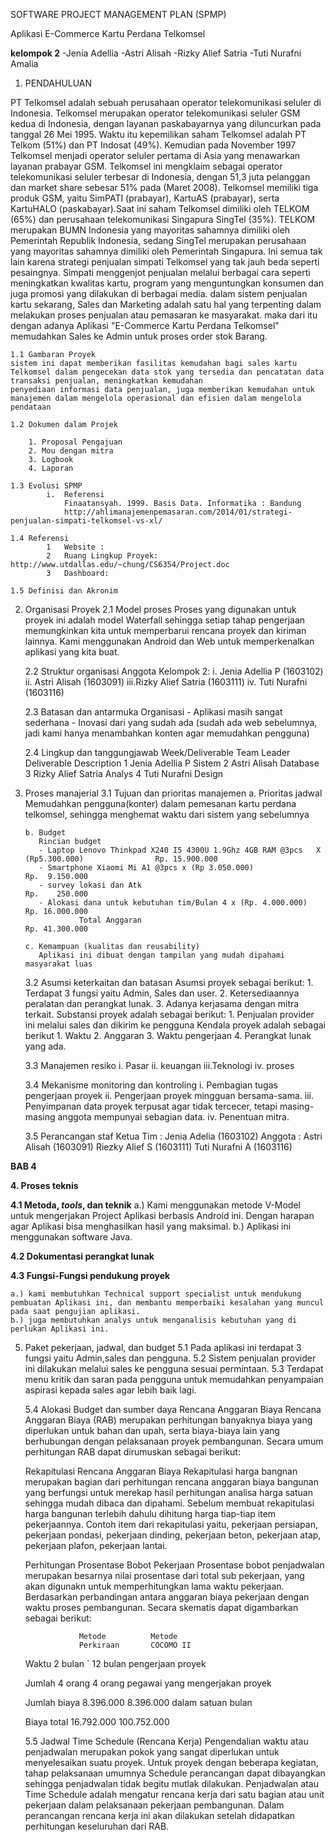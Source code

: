 ﻿SOFTWARE PROJECT MANAGEMENT PLAN (SPMP)

Aplikasi E-Commerce Kartu Perdana Telkomsel

**kelompok 2**
-Jenia Adellia
-Astri Alisah
-Rizky Alief Satria
-Tuti Nurafni Amalia

1.	PENDAHULUAN

PT Telkomsel adalah sebuah perusahaan operator telekomunikasi seluler di Indonesia.
Telkomsel merupakan operator telekomunikasi seluler GSM kedua di Indonesia, dengan layanan paskabayarnya yang diluncurkan pada tanggal 26 Mei 1995. Waktu itu kepemilikan saham Telkomsel adalah PT Telkom (51%) dan PT Indosat (49%). Kemudian pada November 1997 Telkomsel menjadi operator seluler pertama di Asia yang menawarkan layanan prabayar GSM. Telkomsel ini mengklaim sebagai operator telekomunikasi seluler terbesar di Indonesia, dengan 51,3 juta pelanggan dan market share sebesar 51% pada (Maret 2008).
Telkomsel memiliki tiga produk GSM, yaitu SimPATI (prabayar), KartuAS (prabayar), serta KartuHALO (paskabayar).Saat ini saham Telkomsel dimiliki oleh TELKOM (65%) dan perusahaan telekomunikasi Singapura SingTel (35%). TELKOM merupakan BUMN Indonesia yang mayoritas sahamnya dimiliki oleh Pemerintah Republik Indonesia, sedang SingTel merupakan perusahaan yang mayoritas sahamnya dimiliki oleh Pemerintah Singapura.
Ini semua tak lain karena strategi penjualan simpati Telkomsel yang tak jauh beda seperti pesaingnya. Simpati menggenjot penjualan melalui berbagai cara seperti meningkatkan kwalitas kartu, program yang menguntungkan konsumen dan juga promosi yang dilakukan di berbagai media.
dalam sistem penjualan kartu sekarang, Sales dan Marketing adalah satu hal yang terpenting dalam melakukan proses penjualan atau pemasaran ke masyarakat. maka dari itu dengan adanya Aplikasi "E-Commerce Kartu Perdana Telkomsel" memudahkan Sales ke Admin untuk proses order stok Barang. 
	
	1.1 Gambaran Proyek
	sistem ini dapat memberikan fasilitas kemudahan bagi sales kartu Telkomsel dalam pengecekan data stok yang tersedia dan pencatatan data transaksi penjualan, meningkatkan kemudahan
	penyediaan informasi data penjualan, juga memberikan kemudahan untuk manajemen dalam mengelola operasional dan efisien dalam mengelola pendataan

	1.2	Dokumen dalam Projek
	
		1. Proposal Pengajuan					
		2. Mou dengan mitra						
		3. Logbook
		4. Laporan

	1.3	Evolusi SPMP
			i.	Referensi
				Finaatansyah. 1999. Basis Data. Informatika : Bandung
				http://ahlimanajemenpemasaran.com/2014/01/strategi-penjualan-simpati-telkomsel-vs-xl/

	1.4	Referensi
			1	Website	:
			2	Ruang Lingkup Proyek: 	http://www.utdallas.edu/~chung/CS6354/Project.doc
			3	Dashboard:
			
	1.5 Definisi dan Akronim		
			

2.	Organisasi Proyek
	2.1	Model proses
		Proses yang digunakan untuk proyek ini adalah model Waterfall sehingga setiap tahap pengerjaan memungkinkan kita untuk memperbarui rencana proyek dan kiriman lainnya.
		Kami menggunakan Android dan Web untuk memperkenalkan aplikasi yang kita buat.

	2.2	Struktur organisasi
			Anggota Kelompok 2: 
		i.	Jenia Adellia P (1603102)
		ii.	Astri Alisah  (1603091)
		iii.Rizky Alief Satria (1603111)
		iv.	Tuti Nurafni (1603116)

	2.3	Batasan dan antarmuka Organisasi
		- Aplikasi masih sangat sederhana
		- Inovasi dari yang sudah ada (sudah ada web sebelumnya, jadi kami hanya menambahkan konten agar memudahkan pengguna)

	2.4	Lingkup dan tanggungjawab
		Week/Deliverable	Team Leader		Deliverable Description
			1				Jenia Adellia P			Sistem
			2				Astri Alisah  			Database
			3				Rizky Alief Satria		Analys
			4				Tuti Nurafni			Design

3.	Proses manajerial
	3.1	Tujuan dan prioritas manajemen
		a. Prioritas jadwal
		   Memudahkan pengguna(konter) dalam pemesanan kartu perdana telkomsel, sehingga menghemat waktu dari sistem yang sebelumnya

		b. Budget
		   Rincian budget
		   - Laptop Lenovo Thinkpad X240 I5 4300U 1.9Ghz 4GB RAM @3pcs   X (Rp5.300.000)				Rp. 15.900.000
		   - Smartphone Xiaomi Mi A1 @3pcs x (Rp 3.050.000)												Rp.  9.150.000
		   - survey lokasi dan Atk 																		Rp.    250.000
		   - Alokasi dana untuk kebutuhan tim/Bulan 4 x (Rp. 4.000.000)									Rp. 16.000.000
					Total Anggaran																		Rp. 41.300.000

		c. Kemampuan (kualitas dan reusability)
		   Aplikasi ini dibuat dengan tampilan yang mudah dipahami masyarakat luas

	3.2	Asumsi keterkaitan dan batasan
		Asumsi proyek sebagai berikut: 
			1.	Terdapat 3 fungsi yaitu Admin, Sales dan user.
			2.	Ketersediaannya peralatan dan perangkat lunak.
			3. Adanya kerjasama dengan mitra terkait.
			Substansi proyek adalah sebagai berikut:
			1.	Penjualan provider ini melalui sales dan dikirim ke pengguna 
			Kendala proyek adalah sebagai berikut
			1.	Waktu
			2.	Anggaran
			3. Waktu pengerjaan
			4. Perangkat lunak yang ada.

	3.3	Manajemen resiko
		i.	Pasar
		ii.	keuangan
		iii.Teknologi
		iv.	proses

	3.4	Mekanisme monitoring dan kontroling 
		i.	Pembagian tugas pengerjaan proyek
		ii.	Pengerjaan proyek mingguan bersama-sama. 
		iii. 	Penyimpanan data proyek terpusat agar tidak tercecer, tetapi masing-masing anggota mempunyai sebagian data.
		iv.	Penentuan mitra.

	3.5	Perancangan staf
		Ketua Tim : Jenia Adelia (1603102)
		Anggota	: Astri Alisah	 (1603091)
			  Riezky Alief S (1603111)
			  Tuti Nurafni A (1603116)


**BAB 4**

**4. Proses teknis**

**4.1 Metoda, *tools*, dan teknik**
		a.) Kami menggunakan metode V-Model untuk mengerjakan Project Aplikasi berbasis Android ini. Dengan harapan agar Aplikasi bisa menghasilkan hasil yang maksimal.
		b.) Aplikasi ini menggunakan software Java.


**4.2 Dokumentasi perangkat lunak**

**4.3 Fungsi-Fungsi pendukung proyek**

  	a.) kami membutuhkan Technical support specialist untuk mendukung pembuatan Aplikasi ini, dan membantu memperbaiki kesalahan yang muncul pada saat pengujian aplikasi.  
	b.) juga membutuhkan analys untuk menganalisis kebutuhan yang di perlukan Aplikasi ini.


5.	Paket pekerjaan, jadwal, dan budget
	5.1	Pada aplikasi ini terdapat 3 fungsi yaitu Admin,sales dan pengguna.
	5.2	Sistem penjualan provider ini dilakukan melalui sales ke pengguna sesuai permintaan.
	5.3 Terdapat menu kritik dan saran pada pengguna untuk memudahkan penyampaian aspirasi kepada sales agar lebih baik lagi.

	
	5.4 Alokasi Budget dan sumber daya
	Rencana Anggaran Biaya
		Rencana Anggaran Biaya (RAB) merupakan perhitungan banyaknya biaya yang diperlukan untuk bahan dan 
	upah, serta biaya-biaya lain yang berhubungan dengan pelaksanaan proyek pembangunan. Secara umum perhitungan
	RAB dapat dirumuskan sebagai berikut:

	Rekapitulasi Rencana Anggaran Biaya
		Rekapitulasi harga bangnan merupakan bagian dari perhitungan rencana anggaran biaya bangunan yang berfungsi 
	untuk merekap hasil perhitungan analisa harga satuan sehingga mudah dibaca dan dipahami. Sebelum membuat 
	rekapitulasi harga bangunan terlebih dahulu dihitung harga tiap-tiap item pekerjaannya. Contoh item dari 
	rekapitulasi yaitu, pekerjaan persiapan, pekerjaan pondasi, pekerjaan dinding, pekerjaan beton, pekerjaan 
	atap, pekerjaan plafon, pekerjaan lantai.
	
	Perhitungan Prosentase Bobot Pekerjaan
		Prosentase bobot penjadwalan merupakan besarnya nilai prosentase dari total sub pekerjaan, yang akan 
	digunakn untuk memperhitungkan lama waktu pekerjaan. Berdasarkan perbandingan antara anggaran biaya 
	pekerjaan dengan waktu proses pembangunan. Secara skematis dapat digambarkan sebagai berikut:


					Metode			Metode
					Perkiraan		COCOMO II
								
	Waktu			2 bulan `		12 bulan
	pengerjaan
	proyek

	Jumlah			4 orang 		4 orang
	pegawai yang
	mengerjakan
	proyek

	Jumlah biaya	8.396.000 		8.396.000
	dalam satuan
	bulan

	Biaya total 	16.792.000 		100.752.000
	
	5.5 Jadwal
			Time Schedule (Rencana Kerja)
         Pengendalian waktu atau penjadwalan merupakan pokok yang sangat diperlukan untuk menyelesaikan 
	suatu proyek. Untuk proyek dengan beberapa kegiatan, tahap pelaksanaan umumnya Schedule perancangan
	dapat dibayangkan sehingga penjadwalan tidak begitu mutlak dilakukan. Penjadwalan atau Time Schedule 
	adalah mengatur rencana kerja dari satu bagian atau unit pekerjaan dalam pelaksanaan pekerjaan pembangunan. 
	Dalam perancangan rencana kerja ini akan dilakukan setelah didapatkan perhitungan keseluruhan dari RAB.

	
	